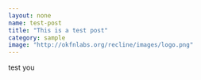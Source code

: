 ```yaml
---
layout: none
name: test-post
title: "This is a test post"
category: sample
image: "http://okfnlabs.org/recline/images/logo.png"
---
```


test you